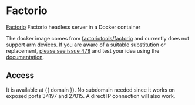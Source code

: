 # Factorio

[Factorio](https://github.com/factoriotools/factorio-docker) Factorio headless server in a Docker container

The docker image comes from [factoriotools/factorio](https://hub.docker.com/r/factoriotools/factorio)
and currently does not support arm devices.
If you are aware of a suitable substitution or replacement,
 [please see issue 478](https://github.com/VivumLaboratory/VivumLab/-/issues/478)
and test your idea using the [documentation](https://vivumlab.com/development/adding_services/).

## Access

It is available at {{ domain }}. No subdomain needed since it works on exposed ports 34197 and 27015. A direct IP connection will also work.

